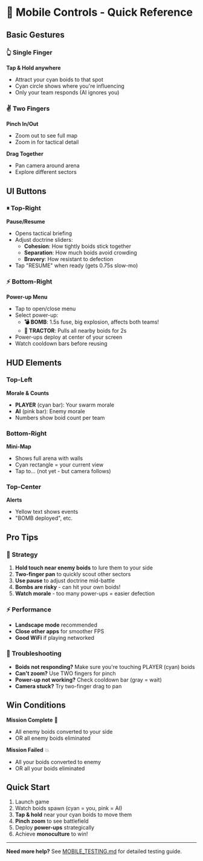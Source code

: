 # 📱 Mobile Controls - Quick Reference

## Basic Gestures

### 👆 Single Finger
**Tap & Hold anywhere**
- Attract your cyan boids to that spot
- Cyan circle shows where you're influencing
- Only your team responds (AI ignores you)

### ✌️ Two Fingers
**Pinch In/Out**
- Zoom out to see full map
- Zoom in for tactical detail

**Drag Together**
- Pan camera around arena
- Explore different sectors

## UI Buttons

### ⏸ Top-Right
**Pause/Resume**
- Opens tactical briefing
- Adjust doctrine sliders:
  - **Cohesion**: How tightly boids stick together
  - **Separation**: How much boids avoid crowding
  - **Bravery**: How resistant to defection
- Tap "RESUME" when ready (gets 0.75s slow-mo)

### ⚡ Bottom-Right
**Power-up Menu**
- Tap to open/close menu
- Select power-up:
  - **💣 BOMB**: 1.5s fuse, big explosion, affects both teams!
  - **🧲 TRACTOR**: Pulls all nearby boids for 2s
- Power-ups deploy at center of your screen
- Watch cooldown bars before reusing

## HUD Elements

### Top-Left
**Morale & Counts**
- **PLAYER** (cyan bar): Your swarm morale
- **AI** (pink bar): Enemy morale
- Numbers show boid count per team

### Bottom-Right
**Mini-Map**
- Shows full arena with walls
- Cyan rectangle = your current view
- Tap to... (not yet - but camera follows)

### Top-Center
**Alerts**
- Yellow text shows events
- "BOMB deployed", etc.

## Pro Tips

### 🎯 Strategy
1. **Hold touch near enemy boids** to lure them to your side
2. **Two-finger pan** to quickly scout other sectors
3. **Use pause** to adjust doctrine mid-battle
4. **Bombs are risky** - can hit your own boids!
5. **Watch morale** - too many power-ups = easier defection

### ⚡ Performance
- **Landscape mode** recommended
- **Close other apps** for smoother FPS
- **Good WiFi** if playing networked

### 🐛 Troubleshooting
- **Boids not responding?** Make sure you're touching PLAYER (cyan) boids
- **Can't zoom?** Use TWO fingers for pinch
- **Power-up not working?** Check cooldown bar (gray = wait)
- **Camera stuck?** Try two-finger drag to pan

## Win Conditions

**Mission Complete** 🎉
- All enemy boids converted to your side
- OR all enemy boids eliminated

**Mission Failed** 💥
- All your boids converted to enemy
- OR all your boids eliminated

## Quick Start

1. Launch game
2. Watch boids spawn (cyan = you, pink = AI)
3. **Tap & hold** near your cyan boids to move them
4. **Pinch zoom** to see battlefield
5. Deploy **power-ups** strategically
6. Achieve **monoculture** to win!

---

**Need more help?** See [MOBILE_TESTING.md](./MOBILE_TESTING.md) for detailed testing guide.
